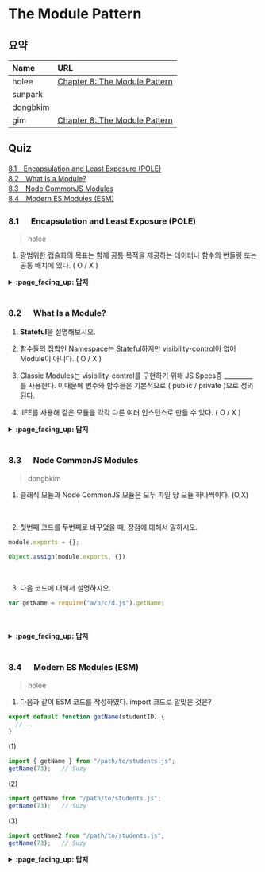 # The Module Pattern

## 요약
| Name | URL |
|:---|:---|
| holee | [Chapter 8: The Module Pattern](https://github.com/hochan222/Everything-in-JavaScript/wiki/Chapter-8:-The-Module-Pattern) |
| sunpark |  |
| dongbkim |  |
| gim | [Chapter 8: The Module Pattern](https://velog.io/@mkitigy/Chapter-8-The-Module-Pattern) |

## Quiz
[8.1　Encapsulation and Least Exposure (POLE)](#81---Encapsulation-and-Least-Exposure-POLE)<br>
[8.2　What Is a Module?](#82---What-Is-a-Module)<br>
[8.3　Node CommonJS Modules](#83---Node-CommonJS-Modules)<br>
[8.4　Modern ES Modules (ESM)](#84---Modern-ES-Modules-ESM)<br>

### 8.1 　  Encapsulation and Least Exposure (POLE)

> holee

1. 광범위한 캡슐화의 목표는 함께 공통 목적을 제공하는 데이터나 함수의 번들링 또는 공동 배치에 있다. ( O / X )

<details>
<summary> <b> :page_facing_up: 답지 </b>  </summary>
<div markdown="1">

1. 광범위한 캡슐화의 목표는 함께 공통 목적을 제공하는 데이터나 함수의 번들링 또는 공동 배치에 있다. ( **O** / X )

</div>
</details>
<br>

### 8.2 　  What Is a Module?

1. **Stateful**을 설명해보시오.

2. 함수들의 집합인 Namespace는 Stateful하지만 visibility-control이 없어 Module이 아니다. ( O / X )

3. Classic Modules는 visibility-control를 구현하기 위해 JS Specs중 _________를 사용한다. 이때문에 변수와 함수들은 기본적으로 ( public / private )으로 정의된다.

4. IIFE를 사용해 같은 모듈을 각각 다른 여러 인스턴스로 만들 수 있다. ( O / X )

<details>
<summary> <b> :page_facing_up: 답지 </b>  </summary>
<div markdown="1">

1. **Stateful**을 설명해보시오.
  > A module is also stateful: it maintains some information over time, along with functionality to access and update that information. **p.170** 정리하자면 시간이 지나도 데이터(정보)를 가지고 있고 이를 활용할 수 있는 성질을 말한다.

2. 함수들의 집합인 Namespace는 Stateful하지만 visibility-control이 없어 Module이 아니다. ( O / **X** )
  > Namespace는 함수들의 집합이기 때문에 Stafeful하지 않고 Stateless하다. Namespace의 함수들은 항상 공개적이기 때문에 visibility-control도 없다고 생각할 수 있다. **p.171**

3. Classic Modules는 visibility-control를 구현하기 위해 JS Specs중 **Lexical scope / Closure**를 사용한다. 이때문에 변수와 함수들은 기본적으로 ( public / **private** )으로 정의된다.
  > By virtue of how lexical scope works, defining variables and functions inside your outer module definition function makes everything by default private. Only properties added to the public API object returned from the function will be exported for external public use. **p.175**

4. IIFE를 사용해 같은 모듈을 각각 다른 여러 인스턴스로 만들 수 있다. ( O / **X** )
  > IIFE는 선언 이후 오로지 한번 사용되기 때문에 여러 인스턴스로 만들 수 없다.

</div>
</details>
<br>

### 8.3 　  Node CommonJS Modules

> dongbkim

1. 클래식 모듈과 Node CommonJS 모듈은 모두 파일 당 모듈 하나씩이다. (O,X)

<br/>

2. 첫번째 코드를 두번째로 바꾸었을 때, 장점에 대해서 말하시오.
```js
module.exports = {};
```
```js
Object.assign(module.exports, {})
```

<br/>

3. 다음 코드에 대해서 설명하시오.
```js
var getName = require("a/b/c/d.js").getName;
```

<br/>
<br/>

<details>
<summary> <b> :page_facing_up: 답지 </b>  </summary>
<div markdown="1">

1. X
<br/>
Common Js module 과 ESM이 파일 당 모듈 하나가 원칙이지만 classic module은 아니다. 
<br/>

2. module.exports를 얕은 복사를 함으로 안전성을 높이며, 한 개 이상의 모듈을 추가할 수 있다. 
<br/>

3. d.js의 모듈 인스턴스 중 getName만 access했다.

<br/>
</div>
</details>
<br>

### 8.4 　  Modern ES Modules (ESM)

> holee

1. 다음과 같이 ESM 코드를 작성하였다. import 코드로 알맞은 것은?

```js
export default function getName(studentID) { 
  // ..
}
```

(1)
```js
import { getName } from "/path/to/students.js";
getName(73);   // Suzy
```

(2)
```js
import getName from "/path/to/students.js";
getName(73);   // Suzy
```

(3)
```js
import getName2 from "/path/to/students.js";
getName(73);   // Suzy
```
<details>
<summary> <b> :page_facing_up: 답지 </b>  </summary>
<div markdown="1">

1. 다음과 같이 ESM 코드를 작성하였다. import 코드로 알맞은 것은?

> (2), (3)  
> [export default]: 파일 전체를 export하고 이름을 마음대로 정할 수 있다.  
> [export 변수]: 해당 변수만 export하고 해당 변수명 그대로 가져와야한다.  

</div>
</details>
<br>
